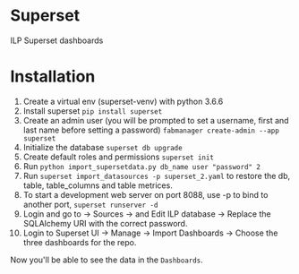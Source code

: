 # Superset
ILP Superset dashboards

# Installation 
1. Create a virtual env (superset-venv) with python 3.6.6
2. Install superset `pip install superset`
3. Create an admin user (you will be prompted to set a username, first and last name before setting a password)
`fabmanager create-admin --app superset`
4. Initialize the database `superset db upgrade`
5. Create default roles and permissions `superset init`
6. Run `python import_supersetdata.py db_name user "password" 2`
7. Run `superset import_datasources -p superset_2.yaml` to restore the db, table, table_columns and table metrices.
8. To start a development web server on port 8088, use -p to bind to another port, `superset runserver -d`
9. Login and go to -> Sources -> and Edit ILP database -> Replace the SQLAlchemy URI with the correct password.
10. Login to Superset UI -> Manage -> Import Dashboards -> Choose the three dashboards for the repo.

Now you'll be able to see the data in the `Dashboards`.



